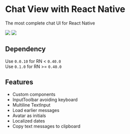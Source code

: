 # Chat View with React Native
The most complete chat UI for React Native

![](https://raw.githubusercontent.com/NewMobWhiz/ChatView_React-Native/master/screenshots/gifted-chat-1.png)
![](https://raw.githubusercontent.com/NewMobWhiz/ChatView_React-Native/master/screenshots/gifted-chat-2.png)

## Dependency
Use `0.0.10` for RN < `0.40.0`  
Use `0.1.0` for RN >= `0.40.0`

## Features
- Custom components
- InputToolbar avoiding keyboard
- Multiline TextInput
- Load earlier messages
- Avatar as initials
- Localized dates
- Copy text messages to clipboard

